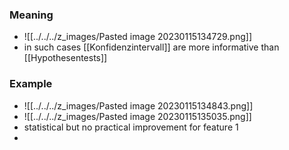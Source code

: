 ### Meaning
+ ![[../../../z_images/Pasted image 20230115134729.png]]
+ in such cases [[Konfidenzintervall]] are more informative than [[Hypothesentests]]

### Example
+ ![[../../../z_images/Pasted image 20230115134843.png]]
+ ![[../../../z_images/Pasted image 20230115135035.png]]
+ statistical but no practical improvement for feature 1
+ 